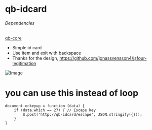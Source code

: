 # qb-idcard
###### Dependencies
[qb-core](https://github.com/qbcore-framework/qb-core)

+ Simple id card
+ Use item and exit with backspace
+ Thanks for the design, https://github.com/jonassvensson4/jsfour-legitimation

![Image](https://i.imgur.com/AQscNSQ.png)


# you can use this instead of loop
    document.onkeyup = function (data) {
        if (data.which == 27) { // Escape key
            $.post('http://qb-idcard/escape', JSON.stringify({}));
        }
    }

